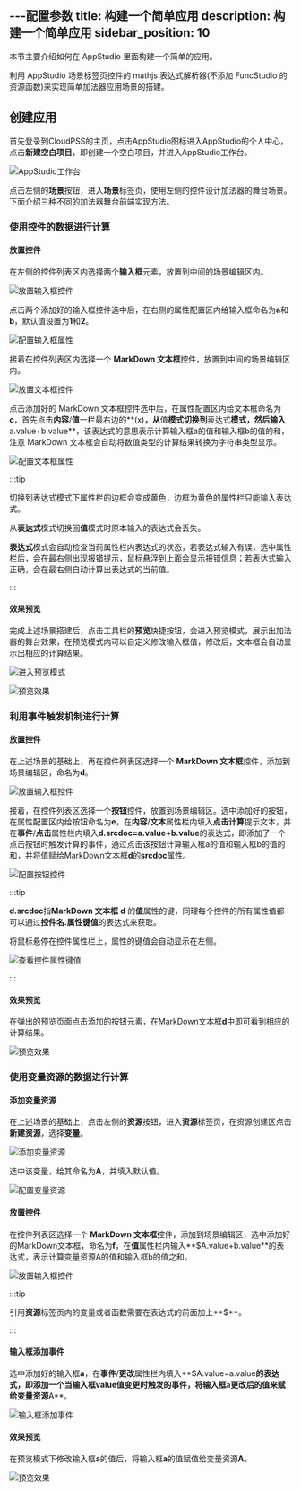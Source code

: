 ---配置参数
title: 构建一个简单应用
description: 构建一个简单应用
sidebar_position: 10
---

本节主要介绍如何在 AppStudio 里面构建一个简单的应用。

利用 AppStudio 场景标签页控件的 mathjs 表达式解析器(不添加 FuncStudio 的资源函数)来实现简单加法器应用场景的搭建。

## 创建应用

首先登录到CloudPSS的主页，点击AppStudio图标进入AppStudio的个人中心，点击**新建空白项目**，即创建一个空白项目，并进入AppStudio工作台。

![AppStudio工作台](./AppStudio工作台.png "AppStudio工作台")

点击左侧的**场景**按钮，进入**场景**标签页，使用左侧的控件设计加法器的舞台场景。下面介绍三种不同的加法器舞台前端实现方法。

### 使用控件的数据进行计算

#### 放置控件

在左侧的控件列表区内选择两个**输入框**元素，放置到中间的场景编辑区内。

![放置输入框控件](./放置输入框控件.png "放置输入框控件")

点击两个添加好的输入框控件选中后，在右侧的属性配置区内给输入框命名为**a**和**b**，默认值设置为**1**和**2**。

![配置输入框属性](./配置输入框属性.png "配置输入框属性")

接着在控件列表区内选择一个 **MarkDown 文本框**控件，放置到中间的场景编辑区内。

![放置文本框控件](./放置文本框控件.png "放置文本框控件")

点击添加好的 MarkDown 文本框控件选中后，在属性配置区内给文本框命名为**c**，首先点击**内容**/**值**一栏最右边的**(x)**，从**值**模式切换到**表达式**模式，然后输入**a.value+b.value**，该表达式的意思表示计算输入框a的值和输入框b的值的和，注意 MarkDown 文本框会自动将数值类型的计算结果转换为字符串类型显示。

![配置文本框属性](./配置文本框属性.png "配置文本框属性")

:::tip

切换到表达式模式下属性栏的边框会变成黄色，边框为黄色的属性栏只能输入表达式。

从**表达式**模式切换回**值**模式时原本输入的表达式会丢失。

**表达式**模式会自动检查当前属性栏内表达式的状态，若表达式输入有误，选中属性栏后，会在最右侧出现报错提示，鼠标悬浮到上面会显示报错信息；若表达式输入正确，会在最右侧自动计算出表达式的当前值。

:::

#### 效果预览

完成上述场景搭建后，点击工具栏的**预览**快捷按钮，会进入预览模式，展示出加法器的舞台效果，在预览模式内可以自定义修改输入框值，修改后，文本框会自动显示出相应的计算结果。

![进入预览模式](./进入预览模式.png "进入预览模式")

![预览效果](./预览效果.png "预览效果")

### 利用事件触发机制进行计算

#### 放置控件

在上述场景的基础上，再在控件列表区选择一个 **MarkDown 文本框**控件，添加到场景编辑区，命名为**d**。

![放置输入框控件](./放置输入框控件2.png "放置输入框控件")

接着，在控件列表区选择一个**按钮**控件，放置到场景编辑区。选中添加好的按钮，在属性配置区内给按钮命名为**e**，在**内容**/**文本**属性栏内填入**点击计算**提示文本，并在**事件**/**点击**属性栏内填入**d.srcdoc=a.value+b.value**的表达式，即添加了一个点击按钮时触发计算的事件，通过点击该按钮计算输入框a的值和输入框b的值的和，并将值赋给MarkDown文本框**d**的**srcdoc**属性。

![配置按钮控件](./配置按钮控件.png "配置按钮控件")

:::tip

**d.srcdoc**指**MarkDown 文本框** **d** 的**值**属性的键，同理每个控件的所有属性值都可以通过**控件名.属性键值**的表达式来获取。

将鼠标悬停在控件属性栏上，属性的键值会自动显示在左侧。

![查看控件属性键值](./查看控件属性键值.png "查看控件属性键值")

:::

#### 效果预览

在弹出的预览页面点击添加的按钮元素，在MarkDown文本框**d**中即可看到相应的计算结果。

![预览效果](./预览效果2.png "预览效果")

### 使用变量资源的数据进行计算

#### 添加变量资源

在上述场景的基础上，点击左侧的**资源**按钮，进入**资源**标签页，在资源创建区点击**新建资源**，选择**变量**。

![添加变量资源](./添加变量资源.png "添加变量资源")

选中该变量，给其命名为**A**，并填入默认值。

![配置变量资源](./配置变量资源.png "配置变量资源")

#### 放置控件

在控件列表区选择一个 **MarkDown 文本框**控件，添加到场景编辑区，选中添加好的MarkDown文本框，命名为**f**，在**值**属性栏内输入**$A.value+b.value**的表达式，表示计算变量资源A的值和输入框b的值之和。

![放置输入框控件](./放置输入框控件3.png "放置输入框控件")

:::tip

引用**资源**标签页内的变量或者函数需要在表达式的前面加上**$**。

:::

#### 输入框添加事件

选中添加好的输入框**a**，在**事件**/**更改**属性栏内填入**$A.value=a.value**的表达式，即添加一个当输入框value值变更时触发的事件，将输入框**a**更改后的值来赋给变量资源**A**。

![输入框添加事件](./输入框添加事件.png "输入框添加事件")

#### 效果预览

在预览模式下修改输入框**a**的值后，将输入框**a**的值赋值给变量资源**A**。

![预览效果](./预览效果2.png "预览效果")